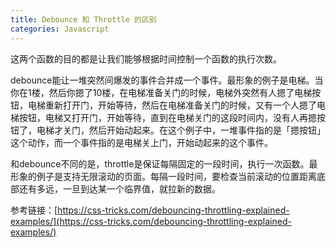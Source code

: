 ```yaml
---
title: Debounce 和 Throttle 的区别
categories: Javascript
---
```


这两个函数的目的都是让我们能够根据时间控制一个函数的执行次数。

debounce能让一堆突然间爆发的事件合并成一个事件。最形象的例子是电梯。当你在1楼，然后你摁了10楼，在电梯准备关门的时候，电梯外突然有人摁了电梯按钮，电梯重新打开门，开始等待，然后在电梯准备关门的时候，又有一个人摁了电梯按钮，电梯又打开门，开始等待，直到在电梯关门的这段时间内，没有人再摁按钮了，电梯才关门，然后开始动起来。在这个例子中，一堆事件指的是「摁按钮」这个动作，而一个事件指的是电梯关上门，开始动起来的这个事件。

和debounce不同的是，throttle是保证每隔固定的一段时间，执行一次函数。最形象的例子是支持无限滚动的页面。每隔一段时间，要检查当前滚动的位置距离底部还有多远，一旦到达某一个临界值，就拉新的数据。

参考链接：[https://css-tricks.com/debouncing-throttling-explained-examples/](https://css-tricks.com/debouncing-throttling-explained-examples/)